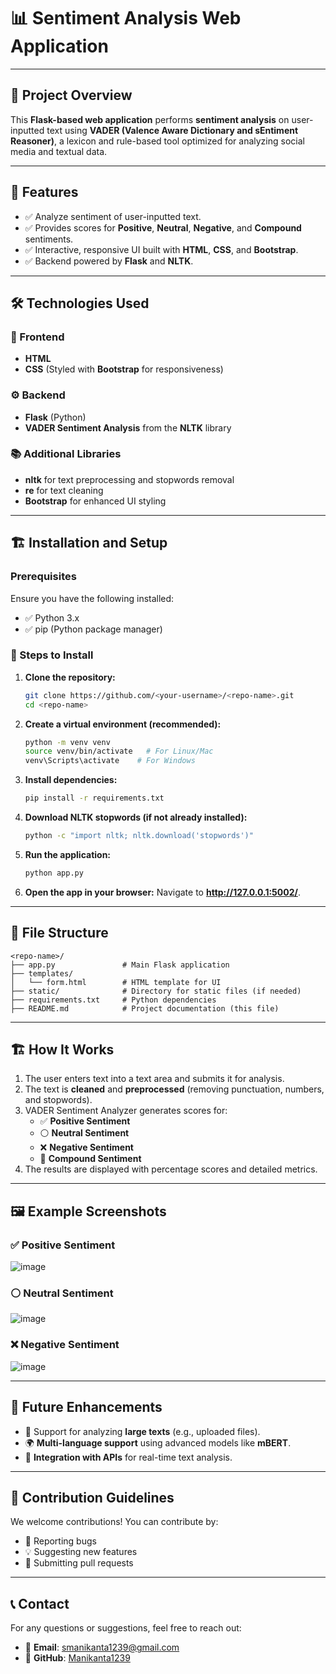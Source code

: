 # 📊 Sentiment Analysis Web Application

---

## 🚀 Project Overview
This **Flask-based web application** performs **sentiment analysis** on user-inputted text using **VADER (Valence Aware Dictionary and sEntiment Reasoner)**, a lexicon and rule-based tool optimized for analyzing social media and textual data.

---

## 🌟 Features
- ✅ Analyze sentiment of user-inputted text.
- ✅ Provides scores for **Positive**, **Neutral**, **Negative**, and **Compound** sentiments.
- ✅ Interactive, responsive UI built with **HTML**, **CSS**, and **Bootstrap**.
- ✅ Backend powered by **Flask** and **NLTK**.

---

## 🛠️ Technologies Used
### 🎨 Frontend
- **HTML**
- **CSS** (Styled with **Bootstrap** for responsiveness)

### ⚙️ Backend
- **Flask** (Python)
- **VADER Sentiment Analysis** from the **NLTK** library

### 📚 Additional Libraries
- **nltk** for text preprocessing and stopwords removal
- **re** for text cleaning
- **Bootstrap** for enhanced UI styling

---

## 🏗️ Installation and Setup
### Prerequisites
Ensure you have the following installed:
- ✅ Python 3.x
- ✅ pip (Python package manager)

### 🔧 Steps to Install
1. **Clone the repository:**
   ```bash
   git clone https://github.com/<your-username>/<repo-name>.git
   cd <repo-name>
   ```

2. **Create a virtual environment (recommended):**
   ```bash
   python -m venv venv
   source venv/bin/activate   # For Linux/Mac
   venv\Scripts\activate    # For Windows
   ```

3. **Install dependencies:**
   ```bash
   pip install -r requirements.txt
   ```

4. **Download NLTK stopwords (if not already installed):**
   ```bash
   python -c "import nltk; nltk.download('stopwords')"
   ```

5. **Run the application:**
   ```bash
   python app.py
   ```

6. **Open the app in your browser:**
   Navigate to **http://127.0.0.1:5002/**.

---

## 📂 File Structure
```plaintext
<repo-name>/
├── app.py               # Main Flask application
├── templates/
│   └── form.html        # HTML template for UI
├── static/              # Directory for static files (if needed)
├── requirements.txt     # Python dependencies
├── README.md            # Project documentation (this file)
```

---

## 🏗️ How It Works
1. The user enters text into a text area and submits it for analysis.
2. The text is **cleaned** and **preprocessed** (removing punctuation, numbers, and stopwords).
3. VADER Sentiment Analyzer generates scores for:
   - ✅ **Positive Sentiment**
   - ⚪ **Neutral Sentiment**
   - ❌ **Negative Sentiment**
   - 🔢 **Compound Sentiment**
4. The results are displayed with percentage scores and detailed metrics.

---

## 🖼️ Example Screenshots
### ✅ Positive Sentiment
![image](https://github.com/user-attachments/assets/2ddf8bf6-3b72-4aad-bea1-75b1035081be)

### ⚪ Neutral Sentiment
![image](https://github.com/user-attachments/assets/83c3be16-98de-4643-9346-ba3274c2eb46)

### ❌ Negative Sentiment
![image](https://github.com/user-attachments/assets/3e7f57fd-cd54-47cb-8e3e-66cec04b1038)

---

## 🔮 Future Enhancements
- 📂 Support for analyzing **large texts** (e.g., uploaded files).
- 🌍 **Multi-language support** using advanced models like **mBERT**.
- 🔗 **Integration with APIs** for real-time text analysis.

---

## 🤝 Contribution Guidelines
We welcome contributions! You can contribute by:
- 🐛 Reporting bugs
- 💡 Suggesting new features
- 🔀 Submitting pull requests

---

## 📞 Contact
For any questions or suggestions, feel free to reach out:
- 📧 **Email**: smanikanta1239@gmail.com  
- 🐙 **GitHub**: [Manikanta1239](https://github.com/Manikanta1239/Sentiment-Analysis-Using-VADER/)  


